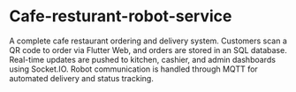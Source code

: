 # Cafe-resturant-robot-service
A complete cafe restaurant ordering and delivery system. Customers scan a QR code to order via Flutter Web, and orders are stored in an SQL database. Real-time updates are pushed to kitchen, cashier, and admin dashboards using Socket.IO. Robot communication is handled through MQTT for automated delivery and status tracking.
